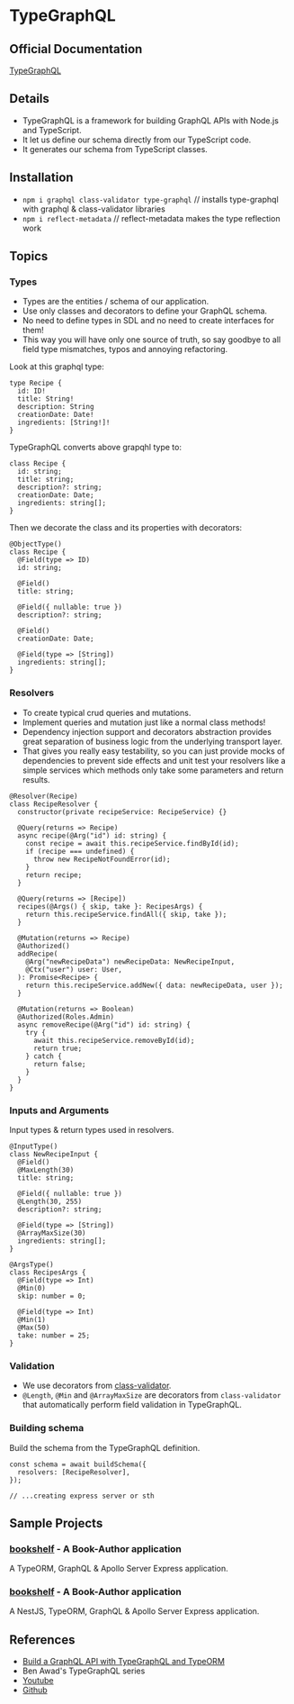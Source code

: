 # TypeGraphQL

## Official Documentation

[TypeGraphQL](https://typegraphql.com)

## Details

- TypeGraphQL is a framework for building GraphQL APIs with Node.js and TypeScript.
- It let us define our schema directly from our TypeScript code.
- It generates our schema from TypeScript classes.

## Installation

- `npm i graphql class-validator type-graphql` // installs type-graphql with graphql & class-validator libraries
- `npm i reflect-metadata` // reflect-metadata makes the type reflection work

## Topics

### Types

- Types are the entities / schema of our application.
- Use only classes and decorators to define your GraphQL schema.
- No need to define types in SDL and no need to create interfaces for them!
- This way you will have only one source of truth, so say goodbye to all field type mismatches, typos and annoying refactoring.

Look at this graphql type:

```:graphql
type Recipe {
  id: ID!
  title: String!
  description: String
  creationDate: Date!
  ingredients: [String!]!
}
```

TypeGraphQL converts above grapqhl type to:

```:javascript
class Recipe {
  id: string;
  title: string;
  description?: string;
  creationDate: Date;
  ingredients: string[];
}
```

Then we decorate the class and its properties with decorators:

```:javascript
@ObjectType()
class Recipe {
  @Field(type => ID)
  id: string;

  @Field()
  title: string;

  @Field({ nullable: true })
  description?: string;

  @Field()
  creationDate: Date;

  @Field(type => [String])
  ingredients: string[];
}
```

### Resolvers

- To create typical crud queries and mutations.
- Implement queries and mutation just like a normal class methods!
- Dependency injection support and decorators abstraction provides great separation of business logic from the underlying transport layer.
- That gives you really easy testability, so you can just provide mocks of dependencies to prevent side effects and unit test your resolvers like a simple services which methods only take some parameters and return results.

```:javascript
@Resolver(Recipe)
class RecipeResolver {
  constructor(private recipeService: RecipeService) {}

  @Query(returns => Recipe)
  async recipe(@Arg("id") id: string) {
    const recipe = await this.recipeService.findById(id);
    if (recipe === undefined) {
      throw new RecipeNotFoundError(id);
    }
    return recipe;
  }

  @Query(returns => [Recipe])
  recipes(@Args() { skip, take }: RecipesArgs) {
    return this.recipeService.findAll({ skip, take });
  }

  @Mutation(returns => Recipe)
  @Authorized()
  addRecipe(
    @Arg("newRecipeData") newRecipeData: NewRecipeInput,
    @Ctx("user") user: User,
  ): Promise<Recipe> {
    return this.recipeService.addNew({ data: newRecipeData, user });
  }

  @Mutation(returns => Boolean)
  @Authorized(Roles.Admin)
  async removeRecipe(@Arg("id") id: string) {
    try {
      await this.recipeService.removeById(id);
      return true;
    } catch {
      return false;
    }
  }
}
```

### Inputs and Arguments

Input types & return types used in resolvers.

```:javascript
@InputType()
class NewRecipeInput {
  @Field()
  @MaxLength(30)
  title: string;

  @Field({ nullable: true })
  @Length(30, 255)
  description?: string;

  @Field(type => [String])
  @ArrayMaxSize(30)
  ingredients: string[];
}

@ArgsType()
class RecipesArgs {
  @Field(type => Int)
  @Min(0)
  skip: number = 0;

  @Field(type => Int)
  @Min(1)
  @Max(50)
  take: number = 25;
}
```

### Validation

- We use decorators from [class-validator](https://github.com/typestack/class-validator).  
- `@Length`, `@Min` and `@ArrayMaxSize` are decorators from `class-validator` that automatically perform field validation in TypeGraphQL.

### Building schema

Build the schema from the TypeGraphQL definition.

```:javascript
const schema = await buildSchema({
  resolvers: [RecipeResolver],
});

// ...creating express server or sth
```

## Sample Projects

### [bookshelf](./typeorm/bookshelf/README.md) - A Book-Author application

A TypeORM, GraphQL & Apollo Server Express application.

### [bookshelf](./nestjs/bookshelf/installation.md) - A Book-Author application

A NestJS, TypeORM, GraphQL & Apollo Server Express application.

## References

- [Build a GraphQL API with TypeGraphQL and TypeORM](https://blog.logrocket.com/how-build-graphql-api-typegraphql-typeorm/)
- Ben Awad's TypeGraphQL series
- [Youtube](https://www.youtube.com/playlist?list=PLN3n1USn4xlma1bBu3Tloe4NyYn9Ko8Gs)
- [Github](https://github.com/benawad/type-graphql-series)
